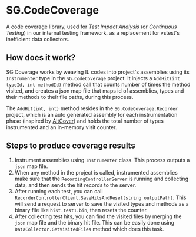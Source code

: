 # SG.CodeCoverage
A code coverage library, used for *Test Impact Analysis* (or *Continuous Testing*) in our internal testing framework, as a replacement for vstest's inefficient data collectors.

## How does it work?

SG Coverage works by weaving IL codes into project's assemblies using its `Instrumenter` type in the `SG.CodeCoverage` project. It injects a `AddHit(int typeId, int methodId)` method call that counts number of times the method visited, and creates a json map file that maps id of assemblies, types and their methods to their file paths, during this process.

The `AddHit(int, int)` method resides in the `SG.CodeCoverage.Recorder` project, which is an auto generated assembly for each instrumentation phase (inspired by [AltCover](https://github.com/SteveGilham/altcover)) and holds the total number of types instrumented and an in-memory visit counter.

## Steps to produce coverage results

1. Instrument assemblies using `Instrumenter` class. This process outputs a `json` map file.
2. When any method in the project is called, instrumented assemblies make sure that the `RecordingControllerServer` is running and collecting data, and then sends the hit records to the server.
3. After running each test, you can call `RecorderControllerClient.SaveHitsAndReset(string outputPath)`. This will send a request to server to save the visited types and methods as a binary file like `hist.test1.bin`, then resets the counter.
4. After collecting test hits, you can find the visited files by merging the `json` map file and the binary hit file. This can be easily done using `DataCollector.GetVisitedFiles` method which does this task.
